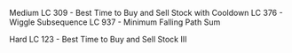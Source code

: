Medium
LC 309 - Best Time to Buy and Sell Stock with Cooldown
LC 376 - Wiggle Subsequence
LC 937 - Minimum Falling Path Sum

Hard
LC 123 - Best Time to Buy and Sell Stock III